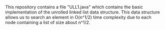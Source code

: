 This repository contains a file "ULL1.java" which contains the basic implementation of the unrolled linked list data structure.
This data structure allows us to search an element in O(n^1/2) time complexity due to each node containing a list of size about n^1/2.
